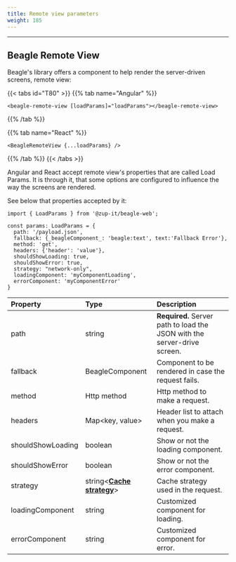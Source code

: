 ```yaml
---
title: Remote view parameters
weight: 185
---
```


---

## Beagle Remote View

Beagle's library offers a component to help render the server-driven screens, remote view:

{{< tabs id="T80" >}}
{{% tab name="Angular" %}}

```text
<beagle-remote-view [loadParams]="loadParams"></beagle-remote-view>
```

{{% /tab %}}

{{% tab name="React" %}}

```text
<BeagleRemoteView {...loadParams} />
```

{{% /tab %}}
{{< /tabs >}}

Angular and React accept remote view's properties that are called Load Params. It is through it, that some options are configured to influence the way the screens are rendered.

See below that properties accepted by it:

```text
import { LoadParams } from '@zup-it/beagle-web';

const params: LoadParams = {
  path: '/payload.json',
  fallback: {_beagleComponent_: 'beagle:text', text:'Fallback Error'},
  method: 'get',
  headers: {'header': 'value'},
  shouldShowLoading: true,
  shouldShowError: true,
  strategy: "network-only",
  loadingComponent: 'myComponentLoading',
  errorComponent: 'myComponentError'
}
```

| Property          | Type                                                                                               | Description                                                              |
| :---------------- | :------------------------------------------------------------------------------------------------- | :----------------------------------------------------------------------- |
| path              | string                                                                                             | **Required.** Server path to load the JSON with the server-drive screen. |
| fallback          | BeagleComponent                                                                                    | Component to be rendered in case the request fails.                      |
| method            | Http method                                                                                        | Http method to make a request.                                           |
| headers           | Map&lt;key, value&gt;                                                                              | Header list to attach when you make a request.                           |
| shouldShowLoading | boolean                                                                                            | Show or not the loading component.                                       |
| shouldShowError   | boolean                                                                                            | Show or not the error component.                                         |
| strategy          | string&lt;[**Cache strategy**](/pt/home/resources/customization/beagle-for-web/cache-strategy)&gt; | Cache strategy used in the request.                                      |
| loadingComponent  | string                                                                                             | Customized component for loading.                                        |
| errorComponent    | string                                                                                             | Customized component for error.                                          |
